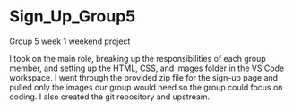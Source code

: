 # Sign_Up_Group5
Group 5 week 1 weekend project

I took on the main role, breaking up the responsibilities of each group member, and setting up the HTML, CSS, and images folder in the VS Code workspace. 
I went through the provided zip file for the sign-up page and pulled only the images our group would need so the group could focus on coding. 
I also created the git repository and upstream.
